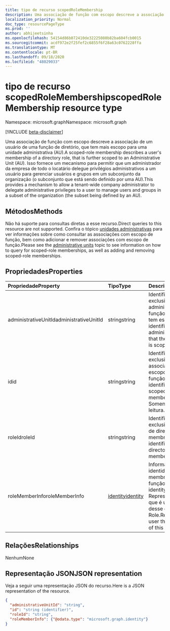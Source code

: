 ```yaml
---
title: tipo de recurso scopedRoleMembership
description: Uma associação de função com escopo descreve a associação de um usuário de uma função de diretório, que tem mais escopo para uma unidade administrativa (AU).  Isso fornece um mecanismo para permitir que uma empresa de todo o locatário adminsistrator delegar privilégios administrativos a um usuário para gerenciar usuários e grupos em um subconjunto da organização (o subconjunto que está definido por uma AU).
localization_priority: Normal
doc_type: resourcePageType
ms.prod: ''
author: abhijeetsinha
ms.openlocfilehash: 54154d86b072410de32225080b82ba604fcb0015
ms.sourcegitcommit: acdf972e2f25fef2c6855f6f28a63c0762228ffa
ms.translationtype: MT
ms.contentlocale: pt-BR
ms.lasthandoff: 09/18/2020
ms.locfileid: "48029033"
---
```

# <a name="scopedrolemembership-resource-type"></a><span data-ttu-id="2fcaa-104">tipo de recurso scopedRoleMembership</span><span class="sxs-lookup"><span data-stu-id="2fcaa-104">scopedRoleMembership resource type</span></span>

<span data-ttu-id="2fcaa-105">Namespace: microsoft.graph</span><span class="sxs-lookup"><span data-stu-id="2fcaa-105">Namespace: microsoft.graph</span></span>

[!INCLUDE [beta-disclaimer](../../includes/beta-disclaimer.md)]

<span data-ttu-id="2fcaa-106">Uma associação de função com escopo descreve a associação de um usuário de uma função de diretório, que tem mais escopo para uma unidade administrativa (AU).</span><span class="sxs-lookup"><span data-stu-id="2fcaa-106">A scoped-role membership describes a user's membership of a directory role, that is further scoped to an Administrative Unit (AU).</span></span>  <span data-ttu-id="2fcaa-107">Isso fornece um mecanismo para permitir que um administrador da empresa de todo o locatário delegue privilégios administrativos a um usuário para gerenciar usuários e grupos em um subconjunto da organização (o subconjunto que está sendo definido por uma AU).</span><span class="sxs-lookup"><span data-stu-id="2fcaa-107">This provides a mechanism to allow a tenant-wide company administrator to delegate administrative privileges to a user to manage users and groups in a subset of the organization (the subset being defined by an AU).</span></span>

## <a name="methods"></a><span data-ttu-id="2fcaa-108">Métodos</span><span class="sxs-lookup"><span data-stu-id="2fcaa-108">Methods</span></span>
<span data-ttu-id="2fcaa-109">Não há suporte para consultas diretas a esse recurso.</span><span class="sxs-lookup"><span data-stu-id="2fcaa-109">Direct queries to this resource are not supported.</span></span>  <span data-ttu-id="2fcaa-110">Confira o tópico [unidades administrativas](administrativeunit.md) para ver informações sobre como consultar as associações com escopo de função, bem como adicionar e remover associações com escopo de função.</span><span class="sxs-lookup"><span data-stu-id="2fcaa-110">Please see the [administrative units](administrativeunit.md) topic to see information on how to query for scoped-role memberships, as well as adding and removing scoped-role memberships.</span></span>

## <a name="properties"></a><span data-ttu-id="2fcaa-111">Propriedades</span><span class="sxs-lookup"><span data-stu-id="2fcaa-111">Properties</span></span>
| <span data-ttu-id="2fcaa-112">Propriedade</span><span class="sxs-lookup"><span data-stu-id="2fcaa-112">Property</span></span>   | <span data-ttu-id="2fcaa-113">Tipo</span><span class="sxs-lookup"><span data-stu-id="2fcaa-113">Type</span></span> | <span data-ttu-id="2fcaa-114">Descrição</span><span class="sxs-lookup"><span data-stu-id="2fcaa-114">Description</span></span> |
|:---------------|:--------|:----------|
|<span data-ttu-id="2fcaa-115">administrativeUnitId</span><span class="sxs-lookup"><span data-stu-id="2fcaa-115">administrativeUnitId</span></span>|<span data-ttu-id="2fcaa-116">string</span><span class="sxs-lookup"><span data-stu-id="2fcaa-116">string</span></span>|<span data-ttu-id="2fcaa-117">Identificador exclusivo da unidade administrativa à qual a função de diretório tem escopo</span><span class="sxs-lookup"><span data-stu-id="2fcaa-117">Unique identifier for the administrative unit that the directory role is scoped to</span></span>|
|<span data-ttu-id="2fcaa-118">id</span><span class="sxs-lookup"><span data-stu-id="2fcaa-118">id</span></span>|<span data-ttu-id="2fcaa-119">string</span><span class="sxs-lookup"><span data-stu-id="2fcaa-119">string</span></span>| <span data-ttu-id="2fcaa-120">Identificador exclusivo da associação com escopo de função.</span><span class="sxs-lookup"><span data-stu-id="2fcaa-120">Unique identifier for the scoped-role membership.</span></span> <span data-ttu-id="2fcaa-121">Somente leitura.</span><span class="sxs-lookup"><span data-stu-id="2fcaa-121">Read-only.</span></span>|
|<span data-ttu-id="2fcaa-122">roleId</span><span class="sxs-lookup"><span data-stu-id="2fcaa-122">roleId</span></span>|<span data-ttu-id="2fcaa-123">string</span><span class="sxs-lookup"><span data-stu-id="2fcaa-123">string</span></span>| <span data-ttu-id="2fcaa-124">Identificador exclusivo da função de diretório em que o membro está.</span><span class="sxs-lookup"><span data-stu-id="2fcaa-124">Unique identifier for the directory role that the member is in.</span></span>|
|<span data-ttu-id="2fcaa-125">roleMemberInfo</span><span class="sxs-lookup"><span data-stu-id="2fcaa-125">roleMemberInfo</span></span>|[<span data-ttu-id="2fcaa-126">identity</span><span class="sxs-lookup"><span data-stu-id="2fcaa-126">identity</span></span>](identity.md)| <span data-ttu-id="2fcaa-127">Informações de identidade de membro da função.</span><span class="sxs-lookup"><span data-stu-id="2fcaa-127">Role member identity information.</span></span> <span data-ttu-id="2fcaa-128">Representa o usuário que é um membro desse escopo-Role.</span><span class="sxs-lookup"><span data-stu-id="2fcaa-128">Represents the user that is a member of this scoped-role.</span></span>|

## <a name="relationships"></a><span data-ttu-id="2fcaa-129">Relações</span><span class="sxs-lookup"><span data-stu-id="2fcaa-129">Relationships</span></span>
<span data-ttu-id="2fcaa-130">Nenhum</span><span class="sxs-lookup"><span data-stu-id="2fcaa-130">None</span></span>


## <a name="json-representation"></a><span data-ttu-id="2fcaa-131">Representação JSON</span><span class="sxs-lookup"><span data-stu-id="2fcaa-131">JSON representation</span></span>

<span data-ttu-id="2fcaa-132">Veja a seguir uma representação JSON do recurso.</span><span class="sxs-lookup"><span data-stu-id="2fcaa-132">Here is a JSON representation of the resource.</span></span>

<!-- {
  "blockType": "resource",
  "optionalProperties": [

  ],
  "@odata.type": "microsoft.graph.scopedRoleMembership"
}-->

```json
{
  "administrativeUnitId": "string",
  "id": "string (identifier)",
  "roleId": "string",
  "roleMemberInfo": {"@odata.type": "microsoft.graph.identity"}
}

```

<!-- uuid: 8fcb5dbc-d5aa-4681-8e31-b001d5168d79
2015-10-25 14:57:30 UTC -->
<!--
{
  "type": "#page.annotation",
  "description": "scopedRoleMembership resource",
  "keywords": "",
  "section": "documentation",
  "tocPath": "",
  "suppressions": []
}
-->


